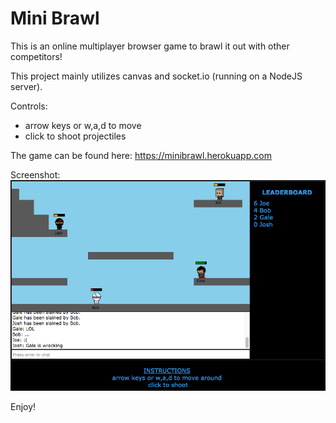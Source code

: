Mini Brawl
==================

This is an online multiplayer browser game to brawl it out with other competitors!

This project mainly utilizes canvas and socket.io (running on a NodeJS server).

Controls:
- arrow keys or w,a,d to move
- click to shoot projectiles

The game can be found here:
https://minibrawl.herokuapp.com

Screenshot:
![](https://raw.githubusercontent.com/JoshuaChing/MiniBrawl/master/screenshots/screenshot2.png)

Enjoy!
